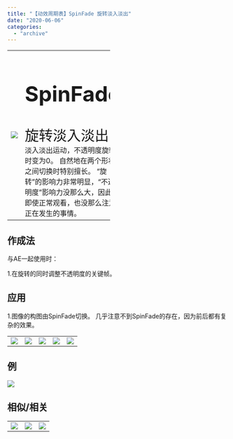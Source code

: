 ```yaml
---
title: "【动效周期表】SpinFade 旋转淡入淡出"
date: "2020-06-06"
categories: 
  - "archive"
---
```


<table style="border-collapse: collapse; width: 46.7133%;"><tbody class="table1"><tr><td style="width: 25.4125%;"><img src="https://mir.yuelili.com/user/AE/mg/foxcodex/SpinFade.gif"></td><td style="width: 79.538%;"><h2 style="font-size: 36pt;">SpinFade</h2><div></div><span style="font-size: 24pt;">旋转淡入淡出</span><div></div>淡入淡出运动，不透明度旋转时变为0。 自然地在两个形状之间切换时特别擅长。 “旋转”的影响力非常明显，“不透明度”影响力没那么大，因此，即使正常观看，也没那么注意正在发生的事情。</td></tr></tbody></table>

## 作成法

与AE一起使用时：

1.在旋转的同时调整不透明度的关键帧。

## 应用

1.图像的构图由SpinFade切换。 几乎注意不到SpinFade的存在，因为前后都有复杂的效果。

<table><tbody class="table1"><tr><td><a href="https://yuelili.com/archive/spinfade/"><img src="https://mir.yuelili.com/user/AE/mg/foxcodex/SpinFade.gif"></a></td><td><img class="plus" src="https://mir.yuelili.com/user/AE/mg/foxcodex/plus.png"></td><td><a href="https://yuelili.com/archive/slide/"><img src="https://mir.yuelili.com/user/AE/mg/foxcodex/Slide.gif"></a></td><td><img class="plus" src="https://mir.yuelili.com/user/AE/mg/foxcodex/tri.png"></td><td><img src="https://mir.yuelili.com/user/AE/mg/foxcodex/SymmetricMove-Ex002.gif"></td></tr></tbody></table>

## 例

![](https://mir.yuelili.com/user/AE/mg/foxcodex/SymmetricMove-Ex001.gif)

## 相似/相关

<table style="border-collapse: collapse;"><tbody class="table1"><tr><td><a href="https://yuelili.com/archive/slide/"><img src="https://mir.yuelili.com/user/AE/mg/foxcodex/Slide.gif"></a></td><td><a href="https://yuelili.com/archive/Rotate/"><img src="https://mir.yuelili.com/user/AE/mg/foxcodex/Rotate.gif"></a></td><td><a href="https://yuelili.com/archive/Opacity/"><img src="https://mir.yuelili.com/user/AE/mg/foxcodex/Opacity.gif"></a></td></tr></tbody></table>
